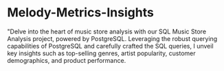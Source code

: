 # Melody-Metrics-Insights
"Delve into the heart of music store analysis with our SQL Music Store Analysis project, powered by PostgreSQL. Leveraging the robust querying capabilities of PostgreSQL and carefully crafted  the SQL queries, I unveil key insights such as top-selling genres, artist popularity, customer demographics, and product performance. 
